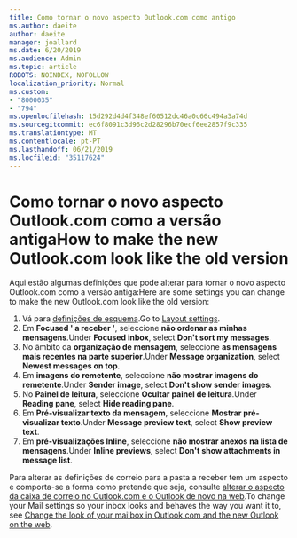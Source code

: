 ```yaml
---
title: Como tornar o novo aspecto Outlook.com como antigo
ms.author: daeite
author: daeite
manager: joallard
ms.date: 6/20/2019
ms.audience: Admin
ms.topic: article
ROBOTS: NOINDEX, NOFOLLOW
localization_priority: Normal
ms.custom:
- "8000035"
- "794"
ms.openlocfilehash: 15d292d4d4f348ef60512dc46a0c66c494a3a74d
ms.sourcegitcommit: ec6f8091c3d96c2d28296b70ecf6ee2857f9c335
ms.translationtype: MT
ms.contentlocale: pt-PT
ms.lasthandoff: 06/21/2019
ms.locfileid: "35117624"
---
```

# <a name="how-to-make-the-new-outlookcom-look-like-the-old-version"></a><span data-ttu-id="0eab1-102">Como tornar o novo aspecto Outlook.com como a versão antiga</span><span class="sxs-lookup"><span data-stu-id="0eab1-102">How to make the new Outlook.com look like the old version</span></span>

<span data-ttu-id="0eab1-103">Aqui estão algumas definições que pode alterar para tornar o novo aspecto Outlook.com como a versão antiga:</span><span class="sxs-lookup"><span data-stu-id="0eab1-103">Here are some settings you can change to make the new Outlook.com look like the old version:</span></span>

1. <span data-ttu-id="0eab1-104">Vá para [definições de esquema](https://outlook.live.com/mail/options/mail/layout).</span><span class="sxs-lookup"><span data-stu-id="0eab1-104">Go to [Layout settings](https://outlook.live.com/mail/options/mail/layout).</span></span>
1. <span data-ttu-id="0eab1-105">Em **Focused ' a receber '**, seleccione **não ordenar as minhas mensagens**.</span><span class="sxs-lookup"><span data-stu-id="0eab1-105">Under **Focused inbox**, select **Don't sort my messages**.</span></span>
1. <span data-ttu-id="0eab1-106">No âmbito da **organização de mensagem**, seleccione **as mensagens mais recentes na parte superior**.</span><span class="sxs-lookup"><span data-stu-id="0eab1-106">Under **Message organization**, select **Newest messages on top**.</span></span>
1. <span data-ttu-id="0eab1-107">Em **imagens do remetente**, seleccione **não mostrar imagens do remetente**.</span><span class="sxs-lookup"><span data-stu-id="0eab1-107">Under **Sender image**, select **Don't show sender images**.</span></span>
1. <span data-ttu-id="0eab1-108">No **Painel de leitura**, seleccione **Ocultar painel de leitura**.</span><span class="sxs-lookup"><span data-stu-id="0eab1-108">Under **Reading pane**, select **Hide reading pane**.</span></span>
1. <span data-ttu-id="0eab1-109">Em **Pré-visualizar texto da mensagem**, seleccione **Mostrar pré-visualizar texto**.</span><span class="sxs-lookup"><span data-stu-id="0eab1-109">Under **Message preview text**, select **Show preview text**.</span></span>
1. <span data-ttu-id="0eab1-110">Em **pré-visualizações Inline**, seleccione **não mostrar anexos na lista de mensagens**.</span><span class="sxs-lookup"><span data-stu-id="0eab1-110">Under **Inline previews**, select **Don't show attachments in message list**.</span></span>

<span data-ttu-id="0eab1-111">Para alterar as definições de correio para a pasta a receber tem um aspecto e comporta-se a forma como pretende que seja, consulte [alterar o aspecto da caixa de correio no Outlook.com e o Outlook de novo na web](https://support.office.com/article/b41c2ecb-f23c-42b3-b7f8-659646d5e58c?wt.mc_id=Office_Outlook_com_Alchemy).</span><span class="sxs-lookup"><span data-stu-id="0eab1-111">To change your Mail settings so your inbox looks and behaves the way you want it to, see [Change the look of your mailbox in Outlook.com and the new Outlook on the web](https://support.office.com/article/b41c2ecb-f23c-42b3-b7f8-659646d5e58c?wt.mc_id=Office_Outlook_com_Alchemy).</span></span>